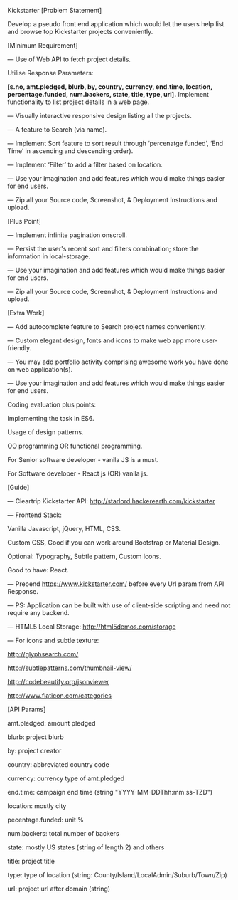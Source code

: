 Kickstarter
[Problem Statement]

Develop a pseudo front end application which would let the users help list and browse top Kickstarter projects conveniently.

[Minimum Requirement]

— Use of Web API to fetch project details.

Utilise Response Parameters:

**[s.no, amt.pledged, blurb, by, country, currency, end.time, location, percentage.funded, num.backers, state, title, type, url].**
Implement functionality to list project details in a web page.

— Visually interactive responsive design listing all the projects.

— A feature to Search (via name).

— Implement Sort feature to sort result through ‘percenatge funded’, ‘End Time’ in ascending and descending order).

— Implement ‘Filter’ to add a filter based on location.

— Use your imagination and add features which would make things easier for end users.

— Zip all your Source code, Screenshot, & Deployment Instructions and upload.

[Plus Point]

— Implement infinite pagination onscroll.

— Persist the user's recent sort and filters combination; store the information in local-storage.

— Use your imagination and add features which would make things easier for end users.

— Zip all your Source code, Screenshot, & Deployment Instructions and upload.

[Extra Work]

— Add autocomplete feature to Search project names conveniently.

— Custom elegant design, fonts and icons to make web app more user-friendly.

— You may add portfolio activity comprising awesome work you have done on web application(s).

— Use your imagination and add features which would make things easier for end users.

Coding evaluation plus points:

Implementing the task in ES6.

Usage of design patterns.

OO programming OR functional programming.

For Senior software developer - vanila JS is a must.

For Software developer - React js (OR) vanila js.

[Guide]

— Cleartrip Kickstarter API: http://starlord.hackerearth.com/kickstarter

— Frontend Stack:

Vanilla Javascript, jQuery, HTML, CSS.

Custom CSS, Good if you can work around Bootstrap or Material Design.

Optional: Typography, Subtle pattern, Custom Icons.

Good to have: React.

— Prepend https://www.kickstarter.com/ before every Url param from API Response.

— PS: Application can be built with use of client-side scripting and need not require any backend.

— HTML5 Local Storage: http://html5demos.com/storage

— For icons and subtle texture:

http://glyphsearch.com/

http://subtlepatterns.com/thumbnail-view/

http://codebeautify.org/jsonviewer

http://www.flaticon.com/categories

[API Params]

amt.pledged: amount pledged

blurb: project blurb

by: project creator

country: abbreviated country code

currency: currency type of amt.pledged

end.time: campaign end time (string "YYYY-MM-DDThh:mm:ss-TZD")

location: mostly city

pecentage.funded: unit %

num.backers: total number of backers

state: mostly US states (string of length 2) and others

title: project title

type: type of location (string: County/Island/LocalAdmin/Suburb/Town/Zip)

url: project url after domain (string)


